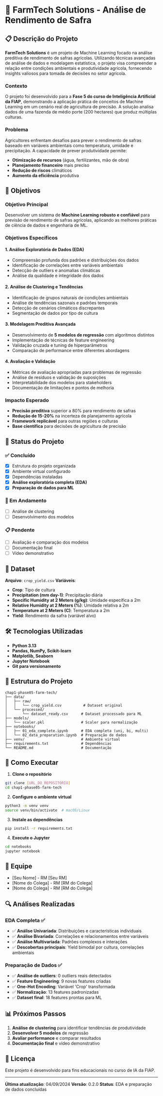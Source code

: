# 🌾 FarmTech Solutions - Análise de Rendimento de Safra

## 📋 Descrição do Projeto

**FarmTech Solutions** é um projeto de Machine Learning focado na análise preditiva de rendimento de safras agrícolas. Utilizando técnicas avançadas de análise de dados e modelagem estatística, o projeto visa compreender a relação entre condições ambientais e produtividade agrícola, fornecendo insights valiosos para tomada de decisões no setor agrícola.

### Contexto
O projeto foi desenvolvido para a **Fase 5 do curso de Inteligência Artificial da FIAP**, demonstrando a aplicação prática de conceitos de Machine Learning em um cenário real de agricultura de precisão. A solução analisa dados de uma fazenda de médio porte (200 hectares) que produz múltiplas culturas.

### Problema
Agricultores enfrentam desafios para prever o rendimento de safras baseado em variáveis ambientais como temperatura, umidade e precipitação. A capacidade de prever produtividade permite:
- **Otimização de recursos** (água, fertilizantes, mão de obra)
- **Planejamento financeiro** mais preciso
- **Redução de riscos** climáticos
- **Aumento da eficiência** produtiva

## 🎯 Objetivos

### Objetivo Principal
Desenvolver um sistema de **Machine Learning robusto e confiável** para previsão de rendimento de safras agrícolas, aplicando as melhores práticas de ciência de dados e engenharia de ML.

### Objetivos Específicos

#### 1. **Análise Exploratória de Dados (EDA)**
- Compreensão profunda dos padrões e distribuições dos dados
- Identificação de correlações entre variáveis ambientais
- Detecção de outliers e anomalias climáticas
- Análise da qualidade e integridade dos dados

#### 2. **Análise de Clustering e Tendências**
- Identificação de grupos naturais de condições ambientais
- Análise de tendências sazonais e padrões temporais
- Detecção de cenários climáticos discrepantes
- Segmentação de dados por tipo de cultura

#### 3. **Modelagem Preditiva Avançada**
- Desenvolvimento de **5 modelos de regressão** com algoritmos distintos
- Implementação de técnicas de feature engineering
- Validação cruzada e tuning de hiperparâmetros
- Comparação de performance entre diferentes abordagens

#### 4. **Avaliação e Validação**
- Métricas de avaliação apropriadas para problemas de regressão
- Análise de resíduos e validação de suposições
- Interpretabilidade dos modelos para stakeholders
- Documentação de limitações e pontos de melhoria

### Impacto Esperado
- **Precisão preditiva** superior a 80% para rendimento de safras
- **Redução de 15-20%** na incerteza de planejamento agrícola
- **Framework replicável** para outras regiões e culturas
- **Base científica** para decisões de agricultura de precisão

## 🚀 Status do Projeto

### ✅ Concluído
- [x] Estrutura do projeto organizada
- [x] Ambiente virtual configurado
- [x] Dependências instaladas
- [x] **Análise exploratória completa (EDA)**
- [x] **Preparação de dados para ML**

### 🔄 Em Andamento
- [ ] Análise de clustering
- [ ] Desenvolvimento dos modelos

### 📋 Pendente
- [ ] Avaliação e comparação dos modelos
- [ ] Documentação final
- [ ] Vídeo demonstrativo

## 🌱 Dataset

**Arquivo**: `crop_yield.csv`
**Variáveis**:
- **Crop**: Tipo de cultura
- **Precipitation (mm day-1)**: Precipitação diária
- **Specific Humidity at 2 Meters (g/kg)**: Umidade específica a 2m
- **Relative Humidity at 2 Meters (%)**: Umidade relativa a 2m
- **Temperature at 2 Meters (C)**: Temperatura a 2m
- **Yield**: Rendimento da safra (variável alvo)

## 🛠️ Tecnologias Utilizadas

- **Python 3.13**
- **Pandas, NumPy, Scikit-learn**
- **Matplotlib, Seaborn**
- **Jupyter Notebook**
- **Git para versionamento**

## 📁 Estrutura do Projeto

```
chap1-phase05-farm-tech/
├── data/
│   ├── raw/
│   │   └── crop_yield.csv          # Dataset original
│   └── processed/
│       └── dataset_ready.csv      # Dataset processado para ML
├── models/
│   └── scaler.pkl                 # Scaler para normalização
├── notebooks/
│   ├── 01_eda_complete.ipynb      # EDA completa (uni, bi, multi)
│   └── 02_data_preparation.ipynb  # Preparação de dados
├── venv/                          # Ambiente virtual
├── requirements.txt               # Dependências
└── README.md                      # Documentação
```

## 🚀 Como Executar

1. **Clone o repositório**
```bash
git clone [URL_DO_REPOSITORIO]
cd chap1-phase05-farm-tech
```

2. **Configure o ambiente virtual**
```bash
python3 -m venv venv
source venv/bin/activate  # macOS/Linux
```

3. **Instale as dependências**
```bash
pip install -r requirements.txt
```

4. **Execute o Jupyter**
```bash
cd notebooks
jupyter notebook
```

## 👥 Equipe

- [Seu Nome] - RM [Seu RM]
- [Nome do Colega] - RM [RM do Colega]
- [Nome do Colega] - RM [RM do Colega]

## 🔍 Análises Realizadas

### EDA Completa ✅
- ✅ **Análise Univariada**: Distribuições e características individuais
- ✅ **Análise Bivariada**: Correlações e relacionamentos entre variáveis
- ✅ **Análise Multivariada**: Padrões complexos e interações
- ✅ **Descobertas principais**: Yield bimodal por cultura, correlações ambientais

### Preparação de Dados ✅
- ✅ **Análise de outliers**: 0 outliers reais detectados
- ✅ **Feature Engineering**: 9 novas features criadas
- ✅ **One-Hot Encoding**: Variável 'Crop' transformada
- ✅ **Normalização**: 13 features padronizadas
- ✅ **Dataset final**: 18 features prontas para ML

## 📊 Próximos Passos

1. **Análise de clustering** para identificar tendências de produtividade
2. **Desenvolver 5 modelos** de regressão
3. **Avaliar performance** e comparar resultados
4. **Documentação final** e vídeo demonstrativo

## 📝 Licença

Este projeto é desenvolvido para fins educacionais no curso de IA da FIAP.

---

**Última atualização**: 04/09/2024
**Versão**: 0.2.0
**Status**: EDA e preparação de dados concluídas
